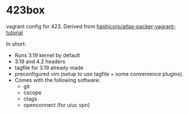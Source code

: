 # 423box
vagrant config for 423. Derived from [hashicorp/atlas-packer-vagrant-tutorial](https://github.com/hashicorp/atlas-packer-vagrant-tutorial)

In short:
* Runs 3.19 kernel by default
* 3.19 and 4.2 headers
* tagfile for 3.19 already made
* preconfigured vim (setup to use tagfile + some convenience plugins).
* Comes with the following software:
  * git
  * cscope
  * ctags
  * openconnect (for uiuc vpn)


